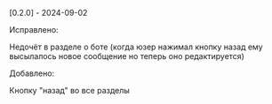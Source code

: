 [0.2.0] - 2024-09-02

Исправлено:

Недочёт в разделе о боте (когда юзер нажимал кнопку назад ему высылалось новое сообщение но теперь оно редактируется)

Добавлено:

Кнопку "назад" во все разделы